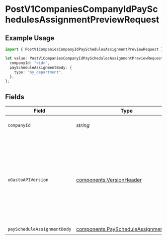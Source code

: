 # PostV1CompaniesCompanyIdPaySchedulesAssignmentPreviewRequest

## Example Usage

```typescript
import { PostV1CompaniesCompanyIdPaySchedulesAssignmentPreviewRequest } from "@gusto/embedded-api/models/operations";

let value: PostV1CompaniesCompanyIdPaySchedulesAssignmentPreviewRequest = {
  companyId: "<id>",
  payScheduleAssignmentBody: {
    type: "by_department",
  },
};
```

## Fields

| Field                                                                                                                                                                                                                        | Type                                                                                                                                                                                                                         | Required                                                                                                                                                                                                                     | Description                                                                                                                                                                                                                  |
| ---------------------------------------------------------------------------------------------------------------------------------------------------------------------------------------------------------------------------- | ---------------------------------------------------------------------------------------------------------------------------------------------------------------------------------------------------------------------------- | ---------------------------------------------------------------------------------------------------------------------------------------------------------------------------------------------------------------------------- | ---------------------------------------------------------------------------------------------------------------------------------------------------------------------------------------------------------------------------- |
| `companyId`                                                                                                                                                                                                                  | *string*                                                                                                                                                                                                                     | :heavy_check_mark:                                                                                                                                                                                                           | The UUID of the company                                                                                                                                                                                                      |
| `xGustoAPIVersion`                                                                                                                                                                                                           | [components.VersionHeader](../../models/components/versionheader.md)                                                                                                                                                         | :heavy_minus_sign:                                                                                                                                                                                                           | Determines the date-based API version associated with your API call. If none is provided, your application's [minimum API version](https://docs.gusto.com/embedded-payroll/docs/api-versioning#minimum-api-version) is used. |
| `payScheduleAssignmentBody`                                                                                                                                                                                                  | [components.PayScheduleAssignmentBody](../../models/components/payscheduleassignmentbody.md)                                                                                                                                 | :heavy_check_mark:                                                                                                                                                                                                           | N/A                                                                                                                                                                                                                          |